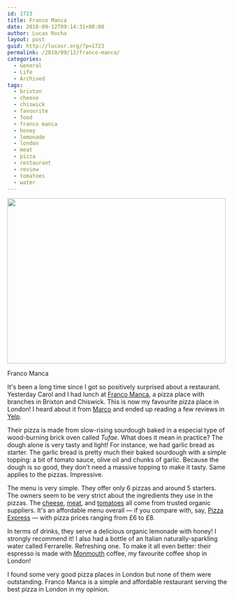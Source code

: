 ```yaml
---
id: 1723
title: Franco Manca
date: 2010-09-12T09:14:31+00:00
author: Lucas Rocha
layout: post
guid: http://lucasr.org/?p=1723
permalink: /2010/09/12/franco-manca/
categories:
  - General
  - Life
  - Archived
tags:
  - brixton
  - cheese
  - chiswick
  - favourite
  - food
  - franco manca
  - honey
  - lemonade
  - london
  - meat
  - pizza
  - restaurant
  - review
  - tomatoes
  - water
---
```

<div style="width: 510px" class="wp-caption alignnone">
  <img src="http://farm5.static.flickr.com/4130/4981526153_d856274ab4.jpg" width="500" height="379" />
  <p class="wp-caption-text">
    Franco Manca
  </p>
</div>

It's been a long time since I got so positively surprised about a restaurant.
Yesterday Carol and I had lunch at [Franco Manca](http://francomanca.co.uk), a
pizza place with branches in Brixton and Chiswick. This is now my favourite
pizza place in London! I heard about it from [Marco](http://marcopg.org/) and
ended up reading a few reviews in [Yelp](http://www.yelp.co.uk/).

Their pizza is made from slow-rising sourdough baked in a especial type of
wood-burning brick oven called _Tufae_. What does it mean in practice? The
dough alone is very tasty and light! For instance, we had garlic bread as
starter. The garlic bread is pretty much their baked sourdough with a simple
topping: a bit of tomato sauce, olive oil and chunks of garlic. Because the
dough is so good, they don't need a massive topping to make it tasty. Same
applies to the pizzas. Impressive.

The menu is very simple. They offer only 6 pizzas and around 5 starters. The
owners seem to be very strict about the ingredients they use in the pizzas. The
[cheese](http://francomanca.co.uk/cheese.html),
[meat](http://francomanca.co.uk/meat.html), and
[tomatoes](http://francomanca.co.uk/tomatoes.html) all come from trusted
organic suppliers. It's an affordable menu overall — if you compare with, say,
[Pizza Express](http://www.pizzaexpress.com/) — with pizza prices
ranging from £6 to £8.

In terms of drinks, they serve a delicious organic lemonade with honey! I
strongly recommend it! I also had a bottle of an Italian naturally-sparkling
water called Ferrarelle. Refreshing one. To make it all even better: their
espresso is made with [Monmouth](http://www.monmouthcoffee.co.uk/) coffee, my
favourite coffee shop in London!

I found some very good pizza places in London but none of them were
outstanding. Franco Manca is a simple and affordable restaurant serving the
best pizza in London in my opinion.
